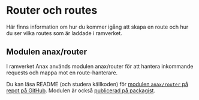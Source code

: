 Router och routes
==========================

Här finns information om hur du kommer igång att skapa en route och hur du ser vilka routes som är laddade i ramverket.



Modulen anax/router
------------------------

I ramverket Anax används modulen anax/router för att hantera inkommande requests och mappa mot en route-hanterare.

Du kan läsa README (och studera källkoden) för [modulen `anax/router` på repot på GitHub](https://github.com/canax/router). Modulen är också [publicerad på packagist](https://packagist.org/packages/anax/router).


<!--
FÖRKLARA MER I DETALJ HUR MAN ANVÄNDER ROUTERN.



Konfiguration av routes
------------------------

Man konfigurerar de routes som ramverket svarar på i katalogen `config/router`. 

Alla filerna läses in när ramverket botstrappas. Filerna läses in i ordning de listas i katalogen så namnge dem så att dess innehåll laddas på rätt position i router-kedjan.

Du kan se vilka routes som finns laddade via [dev/router](dev/router).



Exempel på routes
------------------------

Följande routes är konfigurerade i filen `config/router/800_test.php`.

Här finns ett par exempel på routes som ger svar utan att inkludera webbplatsens standardlayout för webbsidor.

* [Say Hi](test/hi)
* [Say No! with a status code of 500](test/no)
* [Say Hi using JSON](test/json)

Följande routes är till för felhantering och används för att visa hur ramverket beteer sig när en routes hanterare kastar ett exception.

* [exception](test/exception) throwing a general exception.
* [403](test/403) throwing a ForbiddenException.
* [404](test/404) throwing a NotFoundException.
* [500](test/500) throwing a InternalErrorException.

-->
